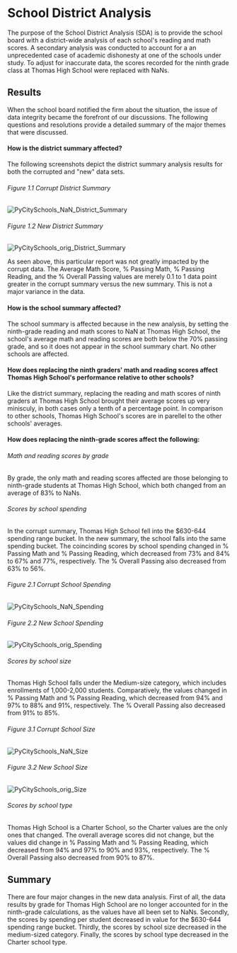 # School District Analysis
The purpose of the School District Analysis (SDA) is to provide the school board with a district-wide analysis of each school's reading and math scores. A secondary analysis was conducted to account for a an unprecedented case of academic dishonesty at one of the schools under study. To adjust for inaccurate data, the scores recorded for the ninth grade class at Thomas High School were replaced with NaNs.

## Results
When the school board notified the firm about the situation, the issue of data integrity became the forefront of our discussions. The following questions and resolutions provide a detailed summary of the major themes that were discussed.

#### How is the district summary affected?
The following screenshots depict the district summary analysis results for both the corrupted and "new" data sets.

###### Figure 1.1 Corrupt District Summary
![PyCitySchools_NaN_District_Summary](Resources/PyCitySchools_NaN_District_Summary.PNG)

###### Figure 1.2 New District Summary
![PyCitySchools_orig_District_Summary](Resources/PyCitySchools_orig_District_Summary.PNG)

As seen above, this particular report was not greatly impacted by the corrupt data. The Average Math Score, % Passing Math, % Passing Reading, and the % Overall Passing values are merely 0.1 to 1 data point greater in the corrupt summary versus the new summary. This is not a major variance in the data.

#### How is the school summary affected?
The school summary is affected because in the new analysis, by setting the ninth-grade reading and math scores to NaN at Thomas High School, the school's average math and reading scores are both below the 70% passing grade, and so it does not appear in the school summary chart. No other schools are affected.

#### How does replacing the ninth graders' math and reading scores affect Thomas High School's performance relative to other schools?
Like the district summary, replacing the reading and math scores of ninth graders at Thomas High School brought their average scores up very minisculy, in both cases only a tenth of a percentage point. In comparison to other schools, Thomas High School's scores are in parellel to the other schools' averages.

#### How does replacing the ninth-grade scores affect the following:
###### Math and reading scores by grade
By grade, the only math and reading scores affected are those belonging to ninth-grade students at Thomas High School, which both changed from an average of 83% to NaNs.
    
###### Scores by school spending
In the corrupt summary, Thomas High School fell into the $630-644 spending range bucket. In the new summary, the school falls into the same spending bucket. The coincinding scores by school spending changed in % Passing Math and % Passing Reading, which decreased from 73% and 84% to 67% and 77%, respectively. The % Overall Passing also decreased from 63% to 56%.
    
   ###### Figure 2.1 Corrupt School Spending
   ![PyCitySchools_NaN_Spending](Resources/PyCitySchools_NaN_Spending.PNG)

   ###### Figure 2.2 New School Spending
   ![PyCitySchools_orig_Spending](Resources/PyCitySchools_orig_Spending.PNG)
    
    
###### Scores by school size
Thomas High School falls under the Medium-size category, which includes enrollments of 1,000-2,000 students. Comparatively, the values changed in % Passing Math and % Passing Reading, which decreased from 94% and 97% to 88% and 91%, respectively. The % Overall Passing also decreased from 91% to 85%. 
    
   ###### Figure 3.1 Corrupt School Size
   ![PyCitySchools_NaN_Size](Resources/PyCitySchools_NaN_Size.PNG)

   ###### Figure 3.2 New School Size
   ![PyCitySchools_orig_Size](Resources/PyCitySchools_orig_Size.PNG)
    
    
###### Scores by school type
Thomas High School is a Charter School, so the Charter values are the only ones that changed. The overall average scores did not change, but the values did change in % Passing Math and % Passing Reading, which decreased from 94% and 97% to 90% and 93%, respectively. The % Overall Passing also decreased from 90% to 87%. 

## Summary
There are four major changes in the new data analysis. First of all, the data results by grade for Thomas High School are no longer accounted for in the ninth-grade calculations, as the values have all been set to NaNs. Secondly, the scores by spending per student decreased in value for the $630-644 spending range bucket. Thirdly, the scores by school size decreased in the medium-sized category. Finally, the scores by school type decreased in the Charter school type.
